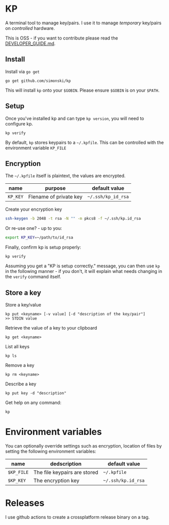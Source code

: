 # KP

A terminal tool to manage key/pairs. I use it to manage *temporary* key/pairs on *controlled* hardware.

This is OSS - if you want to contribute please read the [DEVELOPER_GUIDE.md](DEVELOPER_GUIDE.md).

## Install

Install via `go get`

	go get github.com/simonski/kp

This will install `kp` onto your `$GOBIN`. Please ensure `$GOBIN` is on your `$PATH`.

## Setup

Once you've installed kp and can type `kp version`, you will need to configure kp.

	kp verify

By default, `kp` stores keypairs to a `~/.kpfile`.  This can be controlled with the environment variable `KP_FILE`

## Encryption

The `~/.kpfile` itself is plaintext, the values are encrypted.

|name|purpose|default value|
|----|-------|-------------|
`KP_KEY`|Flename of private key|`~/.ssh/kp_id_rsa`

Create your encryption key

```bash
ssh-keygen -b 2048 -t rsa -N "" -m pkcs8 -f ~/.ssh/kp.id_rsa
```

Or re-use one? - up to you:

```bash
export KP_KEY=~/path/to/id_rsa
```

Finally, confirm kp is setup properly:

	kp verify

Assuming you get a "KP is setup correctly." message, you can then use `kp` in the following manner - if you don't, it will explain what needs changing in the `verify` command itself.

## Store a key

Store a key/value

	kp put <keyname> [-v value] [-d "description of the key/pair"]
	>> STDIN value

Retrieve the value of a key to your clipboard

	kp get <keyname>

List all keys

	kp ls

Remove a key

	kp rm <keyname>

Describe a key

	kp put key -d "description"

Get help on any command:

	kp

# Environment variables

You can optionally override settings such as encryption, location of files by setting the following environment variables:

|name|dedscription|default value|
-----|------------|-------------|
`$KP_FILE`|The file keypairs are stored|`~/.kpfile`
`$KP_KEY`|The encryption key|`~/.ssh/kp.id_rsa`

# Releases

I use github actions to create a crossplatform release binary on a tag.